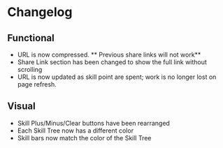 # Changelog #

## Functional ##
- URL is now compressed. ** Previous share links will not work**
- Share Link section has been changed to show the full link without scrolling
- URL is now updated as skill point are spent; work is no longer lost on page refresh.

## Visual ##
- Skill Plus/Minus/Clear buttons have been rearranged
- Each Skill Tree now has a different color
- Skill bars now match the color of the Skill Tree
